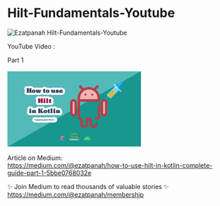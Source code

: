 # Hilt-Fundamentals-Youtube

<img alt="Ezatpanah Hilt-Fundamentals-Youtube" src="https://emojipedia-us.s3.amazonaws.com/content/2020/04/05/yt.png" width="3%"></a>

YouTube Video :

Part 1
<br>  
<a href="https://youtu.be/m1I-V7QzaTs" target="_blank"><img alt="Ezatpanah Hilt-Fundamentals-Youtube" src="hilt.jpg" width="60%"></a>
<br>

Article on Medium:
<br>
https://medium.com/@ezatpanah/how-to-use-hilt-in-kotlin-complete-guide-part-1-5bbe0768032e

✨ Join Medium to read thousands of valuable stories ✨
<br>
https://medium.com/@ezatpanah/membership
